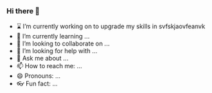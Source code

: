 ### Hi there 👋

- :hourglass: I’m currently working on to upgrade my skills in svfskjaovfeanvk
- 🌱 I’m currently learning ...
- 👯 I’m looking to collaborate on ...
- 🤔 I’m looking for help with ...
- 💬 Ask me about ...
- 📫 How to reach me: ...
- 😄 Pronouns: ...
- :eyeglasses: Fun fact: ...
